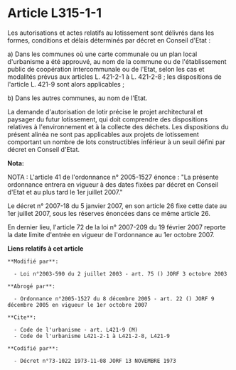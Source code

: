 # Article L315-1-1

Les autorisations et actes relatifs au lotissement sont délivrés dans les formes, conditions et délais déterminés par décret
en Conseil d'Etat :

a) Dans les communes où une carte communale ou un plan local d'urbanisme a été approuvé, au nom de la commune ou de
l'établissement public de coopération intercommunale ou de l'Etat, selon les cas et modalités prévus aux articles L. 421-2-1
à L. 421-2-8 ; les dispositions de l'article L. 421-9 sont alors applicables ;

b) Dans les autres communes, au nom de l'Etat.

La demande d'autorisation de lotir précise le projet architectural et paysager du futur lotissement, qui doit comprendre des
dispositions relatives à l'environnement et à la collecte des déchets. Les dispositions du présent alinéa ne sont pas
applicables aux projets de lotissement comportant un nombre de lots constructibles inférieur à un seuil défini par décret en
Conseil d'Etat.

**Nota:**

NOTA : L'article 41 de l'ordonnance n° 2005-1527 énonce : "La présente ordonnance entrera en vigueur à des dates fixées par
décret en Conseil d'Etat et au plus tard le 1er juillet 2007."

Le décret n° 2007-18 du 5 janvier 2007, en son article 26 fixe cette date au 1er juillet 2007, sous les réserves énoncées
dans ce même article 26.

En dernier lieu, l'article 72 de la loi n° 2007-209 du 19 février 2007 reporte la date limite d'entrée en vigueur de
l'ordonnance au 1er octobre 2007.

**Liens relatifs à cet article**

	**Modifié par**:

	  - Loi n°2003-590 du 2 juillet 2003 - art. 75 () JORF 3 octobre 2003

	**Abrogé par**:

	  - Ordonnance n°2005-1527 du 8 décembre 2005 - art. 22 () JORF 9 décembre 2005 en vigueur le 1er octobre 2007

	**Cite**:

	  - Code de l'urbanisme - art. L421-9 (M)
	  - Code de l'urbanisme L421-2-1 à L421-2-8, L421-9

	**Codifié par**:

	  - Décret n°73-1022 1973-11-08 JORF 13 NOVEMBRE 1973
